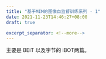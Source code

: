```yaml
---
title: "基于MIM的图像自监督训练系列 - 1"
date: 2021-11-23T14:46:27+08:00
draft: true

excerpt_separator: <!--more-->
---
```

主要是 BEiT 以及字节的 iBOT两篇。<!--more-->
